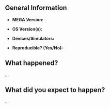 ## General Information

- **MEGA Version:** 

- **OS Version(s):** 

- **Devices/Simulators:** 

- **Reproducible? (Yes/No):** 

##  What happened?
...

## What did you expect to happen?
...

